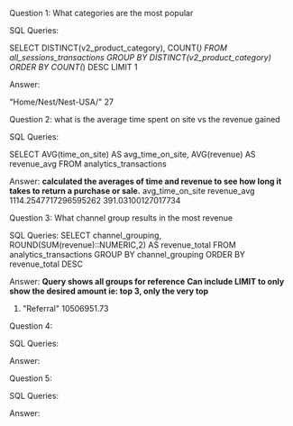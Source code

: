 Question 1: What categories are the most popular


SQL Queries:

SELECT 
	DISTINCT(v2_product_category),
	COUNT(*)
FROM
	all_sessions_transactions
GROUP BY
	DISTINCT(v2_product_category)
ORDER BY
	COUNT(*) DESC
LIMIT 1

Answer: 

"Home/Nest/Nest-USA/"	27


Question 2: what is the average time spent on site vs the revenue gained

SQL Queries:

SELECT 
	AVG(time_on_site) AS avg_time_on_site, 
	AVG(revenue) AS revenue_avg
FROM
	analytics_transactions

Answer:
**calculated the averages of time and revenue to see how long it takes to return a purchase or sale.**
avg_time_on_site          revenue_avg
1114.2547717296595262	391.03100127017734



Question 3:  What channel group results in the most revenue

SQL Queries:
SELECT 
	channel_grouping, 
	ROUND(SUM(revenue)::NUMERIC,2) AS revenue_total
FROM 
	analytics_transactions
GROUP BY 
	channel_grouping
ORDER BY 
revenue_total DESC

Answer:
**Query shows all groups for reference**
**Can include LIMIT to only show the desired amount ie: top 3, only the very top**
1. "Referral"	10506951.73


Question 4: 

SQL Queries:

Answer:



Question 5: 

SQL Queries:

Answer:
